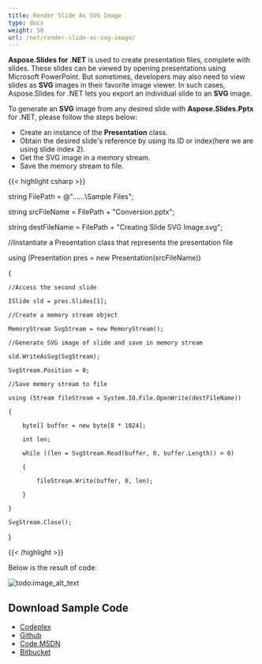 ```yaml
---
title: Render Slide As SVG Image
type: docs
weight: 50
url: /net/render-slide-as-svg-image/
---
```


**Aspose.Slides for .NET** is used to create presentation files, complete with slides. These slides can be viewed by opening presentations using Microsoft PowerPoint. But sometimes, developers may also need to view slides as **SVG** images in their favorite image viewer. In such cases, Aspose.Slides for .NET lets you export an individual slide to an **SVG** image.

To generate an **SVG** image from any desired slide with **Aspose.Slides.Pptx** for .NET, please follow the steps below:

- Create an instance of the **Presentation** class.
- Obtain the desired slide's reference by using its ID or index(here we are using slide index 2).
- Get the SVG image in a memory stream.
- Save the memory stream to file.

{{< highlight csharp >}}

 string FilePath = @"..\..\..\Sample Files\";

string srcFileName = FilePath + "Conversion.pptx";

string destFileName = FilePath + "Creating Slide SVG Image.svg";

//Instantiate a Presentation class that represents the presentation file

using (Presentation pres = new Presentation(srcFileName))

{

    //Access the second slide

    ISlide sld = pres.Slides[1];

    //Create a memory stream object

    MemoryStream SvgStream = new MemoryStream();

    //Generate SVG image of slide and save in memory stream

    sld.WriteAsSvg(SvgStream);

    SvgStream.Position = 0;

    //Save memory stream to file

    using (Stream fileStream = System.IO.File.OpenWrite(destFileName))

    {

        byte[] buffer = new byte[8 * 1024];

        int len;

        while ((len = SvgStream.Read(buffer, 0, buffer.Length)) > 0)

        {

            fileStream.Write(buffer, 0, len);

        }

    }

    SvgStream.Close();

}

{{< /highlight >}}

Below is the result of code:

![todo:image_alt_text](/download/thumbnails/9113703/1609792700)
## **Download Sample Code**
- [Codeplex](https://asposeslidesopenxml.codeplex.com/releases/view/619597)
- [Github](https://github.com/aspose-slides/Aspose.Slides-for-.NET/releases/tag/MissingFeaturesAsposeSlidesForOpenXMLv1.1)
- [Code.MSDN](https://code.msdn.microsoft.com/AsposeSlides-Features-9866600c)
- [Bitbucket](https://bitbucket.org/asposemarketplace/aspose-for-openxml/downloads/Creating%20Slide%20SVG%20Image%20%28Aspose.Slides%29.zip)
